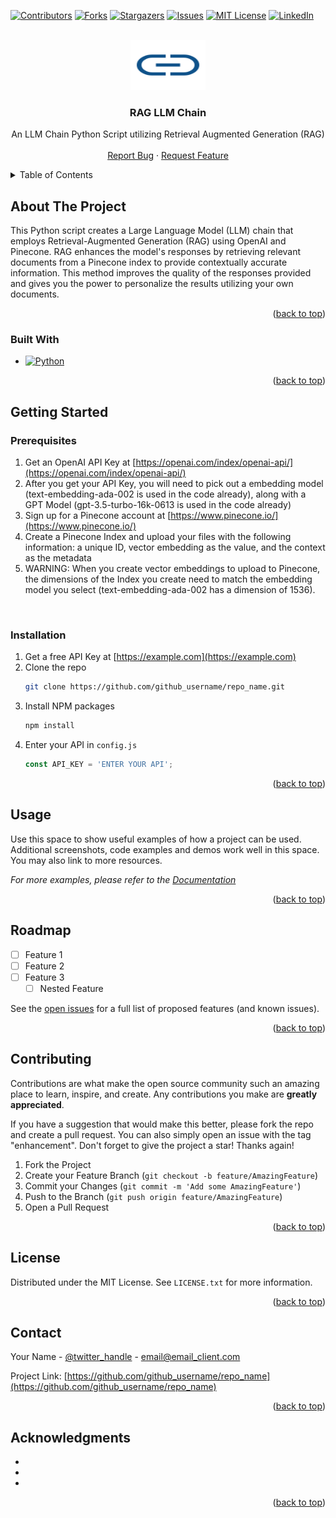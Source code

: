 <a name="readme-top"></a>

<!-- PROJECT SHIELDS -->
[![Contributors][contributors-shield]][contributors-url]
[![Forks][forks-shield]][forks-url]
[![Stargazers][stars-shield]][stars-url]
[![Issues][issues-shield]][issues-url]
[![MIT License][license-shield]][license-url]
[![LinkedIn][linkedin-shield]][linkedin-url]


<!-- PROJECT LOGO -->
<br />
<div align="center">
  <a href="https://github.com/kgarner-dev/RAG-LLM-Chain">
    <img src="images/logo.svg" alt="Logo" width="120" height="80" object-fit="cover">
  </a>

<h3 align="center">RAG LLM Chain</h3>

  <p align="center">
    An LLM Chain Python Script utilizing Retrieval Augmented Generation (RAG)
    <br />
    <br />
    <a href="https://github.com/kgarner-dev/RAG-LLM-Chain/issues/new?labels=bug&template=bug-report---.md">Report Bug</a>
    ·
    <a href="https://github.com/kgarner-dev/RAG-LLM-Chain/issues/new?labels=enhancement&template=feature-request---.md">Request Feature</a>
  </p>
</div>

<!-- TABLE OF CONTENTS -->
<details>
  <summary>Table of Contents</summary>
  <ol>
    <li>
      <a href="#about-the-project">About The Project</a>
      <ul>
        <li><a href="#built-with">Built With</a></li>
      </ul>
    </li>
    <li>
      <a href="#getting-started">Getting Started</a>
      <ul>
        <li><a href="#prerequisites">Prerequisites</a></li>
        <li><a href="#installation">Installation</a></li>
      </ul>
    </li>
    <li><a href="#usage">Usage</a></li>
    <li><a href="#roadmap">Roadmap</a></li>
    <li><a href="#contributing">Contributing</a></li>
    <li><a href="#license">License</a></li>
    <li><a href="#contact">Contact</a></li>
    <li><a href="#acknowledgments">Acknowledgments</a></li>
  </ol>
</details>



<!-- ABOUT THE PROJECT -->
## About The Project

This Python script creates a Large Language Model (LLM) chain that employs Retrieval-Augmented Generation (RAG) using OpenAI and Pinecone. RAG enhances the model's responses by retrieving relevant documents from a Pinecone index to provide contextually accurate information. This method improves the quality of the responses provided and gives you the power to personalize the results utilizing your own documents.


<p align="right">(<a href="#readme-top">back to top</a>)</p>



### Built With

* [![Python][python]][python-url]

<p align="right">(<a href="#readme-top">back to top</a>)</p>



<!-- GETTING STARTED -->
## Getting Started

### Prerequisites

1. Get an OpenAI API Key at [https://openai.com/index/openai-api/](https://openai.com/index/openai-api/)
2. After you get your API Key, you will need to pick out a embedding model (text-embedding-ada-002 is used in the code already), along with a GPT Model (gpt-3.5-turbo-16k-0613 is used in the code already)
3. Sign up for a Pinecone account at [https://www.pinecone.io/](https://www.pinecone.io/)
4. Create a Pinecone Index and upload your files with the following information: a unique ID, vector embedding as the value, and the context as the metadata
5. WARNING: When you create vector embeddings to upload to Pinecone, the dimensions of the Index you create need to match the embedding model you select (text-embedding-ada-002 has a dimension of 1536).
<br />

### Installation

1. Get a free API Key at [https://example.com](https://example.com)
2. Clone the repo
   ```sh
   git clone https://github.com/github_username/repo_name.git
   ```
3. Install NPM packages
   ```sh
   npm install
   ```
4. Enter your API in `config.js`
   ```js
   const API_KEY = 'ENTER YOUR API';
   ```

<p align="right">(<a href="#readme-top">back to top</a>)</p>



<!-- USAGE EXAMPLES -->
## Usage

Use this space to show useful examples of how a project can be used. Additional screenshots, code examples and demos work well in this space. You may also link to more resources.

_For more examples, please refer to the [Documentation](https://example.com)_

<p align="right">(<a href="#readme-top">back to top</a>)</p>



<!-- ROADMAP -->
## Roadmap

- [ ] Feature 1
- [ ] Feature 2
- [ ] Feature 3
    - [ ] Nested Feature

See the [open issues](https://github.com/github_username/repo_name/issues) for a full list of proposed features (and known issues).

<p align="right">(<a href="#readme-top">back to top</a>)</p>



<!-- CONTRIBUTING -->
## Contributing

Contributions are what make the open source community such an amazing place to learn, inspire, and create. Any contributions you make are **greatly appreciated**.

If you have a suggestion that would make this better, please fork the repo and create a pull request. You can also simply open an issue with the tag "enhancement".
Don't forget to give the project a star! Thanks again!

1. Fork the Project
2. Create your Feature Branch (`git checkout -b feature/AmazingFeature`)
3. Commit your Changes (`git commit -m 'Add some AmazingFeature'`)
4. Push to the Branch (`git push origin feature/AmazingFeature`)
5. Open a Pull Request

<p align="right">(<a href="#readme-top">back to top</a>)</p>



<!-- LICENSE -->
## License

Distributed under the MIT License. See `LICENSE.txt` for more information.

<p align="right">(<a href="#readme-top">back to top</a>)</p>



<!-- CONTACT -->
## Contact

Your Name - [@twitter_handle](https://twitter.com/twitter_handle) - email@email_client.com

Project Link: [https://github.com/github_username/repo_name](https://github.com/github_username/repo_name)

<p align="right">(<a href="#readme-top">back to top</a>)</p>



<!-- ACKNOWLEDGMENTS -->
## Acknowledgments

* []()
* []()
* []()

<p align="right">(<a href="#readme-top">back to top</a>)</p>



<!-- MARKDOWN LINKS & IMAGES -->
<!-- https://www.markdownguide.org/basic-syntax/#reference-style-links -->
[contributors-shield]: https://img.shields.io/github/contributors/kgarner-dev/RAG-LLM-Chain.svg?style=for-the-badge
[contributors-url]: https://github.com/kgarner-dev/RAG-LLM-Chain/graphs/contributors
[forks-shield]: https://img.shields.io/github/forks/kgarner-dev/RAG-LLM-Chain.svg?style=for-the-badge
[forks-url]: https://github.com/kgarner-dev/RAG-LLM-Chain/network/members
[stars-shield]: https://img.shields.io/github/stars/kgarner-dev/RAG-LLM-Chain.svg?style=for-the-badge
[stars-url]: https://github.com/kgarner-dev/RAG-LLM-Chain/stargazers
[issues-shield]: https://img.shields.io/github/issues/kgarner-dev/RAG-LLM-Chain.svg?style=for-the-badge
[issues-url]: https://github.com/kgarner-dev/RAG-LLM-Chain/issues
[license-shield]: https://img.shields.io/github/license/kgarner-dev/RAG-LLM-Chain.svg?style=for-the-badge
[license-url]: https://github.com/kgarner-dev/RAG-LLM-Chain/blob/master/LICENSE.txt
[linkedin-shield]: https://img.shields.io/badge/-LinkedIn-black.svg?style=for-the-badge&logo=linkedin&colorB=555
[linkedin-url]: https://linkedin.com/in/kalebgarner/
[product-screenshot]: images/screenshot.png
[python]: https://img.shields.io/badge/python-3670A0?style=for-the-badge&logo=python&logoColor=ffdd54
[python-url]: https://www.python.org/
